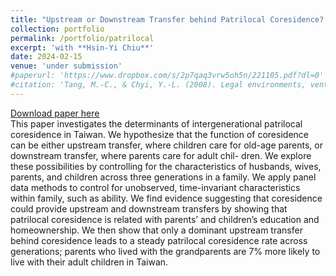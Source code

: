 ```yaml
---
title: "Upstream or Downstream Transfer behind Patrilocal Coresidence? Evidence from Three-generational Panel Data"
collection: portfolio
permalink: /portfolio/patrilocal
excerpt: 'with **Hsin-Yi Chiu**'
date: 2024-02-15
venue: 'under submission'
#paperurl: 'https://www.dropbox.com/s/2p7qaq3vrw5oh5n/221105.pdf?dl=0'
#citation: 'Tang, M.-C., & Chyi, Y.-L. (2008). Legal environments, venture capital, and total factor productivity growth of taiwanese industry. Contemporary Economic Policy, 26(3).'
---
```

[Download paper here](https://www.dropbox.com/scl/fi/6foic6vtw1zfe3p9n8i9v/240215.pdf?rlkey=cyxi0jm4qf50j73bb4q11gax0&dl=0)<br/>
This paper investigates the determinants of intergenerational patrilocal coresidence in Taiwan. We hypothesize that the function of coresidence can be either upstream transfer, where children care for old-age parents, or downstream transfer, where parents care for adult chil- dren. We explore these possibilities by controlling for the characteristics of husbands, wives, parents, and children across three generations in a family. We apply panel data methods to control for unobserved, time-invariant characteristics within family, such as ability. We find evidence suggesting that coresidence could provide upstream and downstream transfers by showing that patrilocal coresidence is related with parents’ and children’s education and homeownership. We then show that only a dominant upstream transfer behind coresidence leads to a steady patrilocal coresidence rate across generations; parents who lived with the grandparents are 7% more likely to live with their adult children in Taiwan.
  
